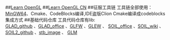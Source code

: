 ##[Learn OpenGL](https://learnopengl.com/)
##[Learn OpenGL CN](https://learnopengl-cn.readthedocs.io/zh/latest_https://learnopengl-cn.github.io/)
##征服工具链
工具链全部使用：[MinGW64](https://www.mingw-w64.org)、Cmake、CodeBlocks编译,IDE盗版Clion
Cmake编译成codeblocks 集成方式
##基础代码仓库
工具代码仓库有lib:\
[GLAD_github](https://github.com/Dav1dde/glad.git) 、[GLAD_office](glad.dav1d.de)
、[GLFW](https://www.glfw.org/) 、[GLEW](https://glew.sourceforge.net/) 、
[SOIL_office](http://www.lonesock.net/soil.html) 、[SOIL_wiki](https://libregamewiki.org/Simple_OpenGL_Image_Library) 、
[SOIL2_github](https://github.com/SpartanJ/SOIL2.git) 、[stb_image](https://github.com/nothings/stb) 、
[GLM](http://glm.g-truc.net/0.9.5/index.html)

